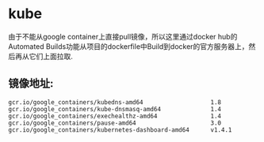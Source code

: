 # kube
由于不能从google container上直接pull镜像，所以这里通过docker hub的Automated Builds功能从项目的dockerfile中Build到docker的官方服务器上，然后再从它们上面拉取.

## 镜像地址:
```
gcr.io/google_containers/kubedns-amd64                   1.8
gcr.io/google_containers/kube-dnsmasq-amd64              1.4
gcr.io/google_containers/exechealthz-amd64               1.4
gcr.io/google_containers/pause-amd64                     3.0
gcr.io/google_containers/kubernetes-dashboard-amd64      v1.4.1
```

